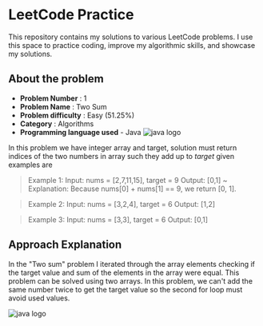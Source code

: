 # LeetCode Practice

This repository contains my solutions to various LeetCode problems. I use this space to practice coding, improve my algorithmic skills, and showcase my solutions.

## About the problem
- **Problem Number** : 1
- **Problem Name** : Two Sum
- **Problem difficulty** : Easy (51.25%)
- **Category** : Algorithms
- **Programming language used** - Java
![java logo](https://icons.iconarchive.com/icons/dakirby309/simply-styled/48/Java-icon.png)

In this problem we have integer array and target, solution must return indices of the two numbers in array such they add up to _target_ 
given examples are 

>Example 1:
>Input: nums = [2,7,11,15], target = 9
>Output: [0,1]
> ~ Explanation: Because nums[0] + nums[1] == 9, we return [0, 1].

>Example 2:
>Input: nums = [3,2,4], target = 6
>Output: [1,2]

>Example 3:
>Input: nums = [3,3], target = 6
>Output: [0,1]

## Approach Explanation
In the "Two sum" problem I iterated through the array elements checking if the target value and sum of the elements in the array were equal. This problem can be solved using two arrays. In this problem, we can't add the same number twice to get the target value so the second for loop must avoid used values. 

![java logo](https://icons.iconarchive.com/icons/dakirby309/simply-styled/256/Java-icon.png)
